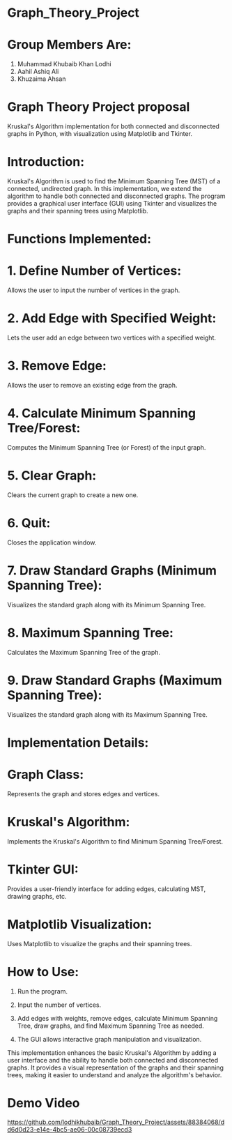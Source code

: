 # Graph_Theory_Project

# Group Members Are:
1) Muhammad Khubaib Khan Lodhi
2) Aahil Ashiq Ali
3) Khuzaima Ahsan

# Graph Theory Project proposal

Kruskal's Algorithm implementation for both connected and disconnected graphs in Python, with visualization using Matplotlib and Tkinter.

# Introduction:

Kruskal's Algorithm is used to find the Minimum Spanning Tree (MST) of a connected, undirected graph. In this implementation, we extend the algorithm to handle both connected and disconnected graphs. The program provides a graphical user interface (GUI) using Tkinter and visualizes the graphs and their spanning trees using Matplotlib.

# Functions Implemented:

# 1. Define Number of Vertices:

Allows the user to input the number of vertices in the graph.

# 2. Add Edge with Specified Weight:

Lets the user add an edge between two vertices with a specified weight.

# 3. Remove Edge:

Allows the user to remove an existing edge from the graph.

# 4. Calculate Minimum Spanning Tree/Forest:

Computes the Minimum Spanning Tree (or Forest) of the input graph.

# 5. Clear Graph:

Clears the current graph to create a new one.

# 6. Quit:

Closes the application window.

# 7. Draw Standard Graphs (Minimum Spanning Tree):

Visualizes the standard graph along with its Minimum Spanning Tree.

# 8. Maximum Spanning Tree:

Calculates the Maximum Spanning Tree of the graph.

# 9. Draw Standard Graphs (Maximum Spanning Tree):

Visualizes the standard graph along with its Maximum Spanning Tree.

# Implementation Details:

# Graph Class:

Represents the graph and stores edges and vertices.

# Kruskal's Algorithm:

Implements the Kruskal's Algorithm to find Minimum Spanning Tree/Forest.

# Tkinter GUI:

Provides a user-friendly interface for adding edges, calculating MST, drawing graphs, etc.

# Matplotlib Visualization:

Uses Matplotlib to visualize the graphs and their spanning trees.

# How to Use:

1) Run the program.

2) Input the number of vertices.

3) Add edges with weights, remove edges, calculate Minimum Spanning Tree, draw graphs, and find Maximum Spanning Tree as needed.

4) The GUI allows interactive graph manipulation and visualization.


This implementation enhances the basic Kruskal's Algorithm by adding a user interface and the ability to handle both connected and disconnected graphs. It provides a visual representation of the graphs and their spanning trees, making it easier to understand and analyze the algorithm's behavior.

# Demo Video

https://github.com/lodhikhubaib/Graph_Theory_Project/assets/88384068/dd6d0d23-e14e-4bc5-ae06-00c08739ecd3



